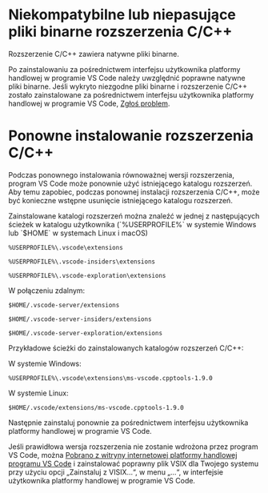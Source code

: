 <html><head></head><body><h1 data-loc-id="incompatible.extension.heading">Niekompatybilne lub niepasujące pliki binarne rozszerzenia C/C++</h1>

<p data-loc-id="incompat.extension.text1">Rozszerzenie C/C++ zawiera natywne pliki binarne.</p>

<p data-loc-id="incompat.extension.text2">Po zainstalowaniu za pośrednictwem interfejsu użytkownika platformy handlowej w programie VS Code należy uwzględnić poprawne natywne pliki binarne. Jeśli wykryto niezgodne pliki binarne i rozszerzenie C/C++ zostało zainstalowane za pośrednictwem interfejsu użytkownika platformy handlowej w programie VS Code, <a href="https://github.com/microsoft/vscode/issues/new?assignees=&amp;labels=&amp;template=bug_report.md" data-loc-id="bug.report.link.title">Zgłoś problem</a>.</p>

<h1 data-loc-id="reinstalling.extension.heading">Ponowne instalowanie rozszerzenia C/C++</h1>

<p data-loc-id="reinstall.extension.text1">Podczas ponownego instalowania równoważnej wersji rozszerzenia, program VS Code może ponownie użyć istniejącego katalogu rozszerzeń. Aby temu zapobiec, podczas ponownej instalacji rozszerzenia C/C++, może być konieczne wstępne usunięcie istniejącego katalogu rozszerzeń.</p>

<p data-loc-id="reinstall.extension.text2">Zainstalowane katalogi rozszerzeń można znaleźć w jednej z następujących ścieżek w katalogu użytkownika (`%USERPROFILE%` w systemie Windows lub `$HOME` w systemach Linux i macOS)</p>

<pre><code class="lang-bash">%USERPROFILE%\.vscode\extensions</code></pre>
<pre><code class="lang-bash">%USERPROFILE%\.vscode-insiders\extensions</code></pre>
<pre><code class="lang-bash">%USERPROFILE%\.vscode-exploration\extensions</code></pre>

<p data-loc-id="reinstall.extension.text3">W połączeniu zdalnym:</p>
<pre><code class="lang-bash">$HOME/.vscode-server/extensions</code></pre>
<pre><code class="lang-bash">$HOME/.vscode-server-insiders/extensions</code></pre>
<pre><code class="lang-bash">$HOME/.vscode-server-exploration/extensions</code></pre>

<p data-loc-id="reinstall.extension.text4">Przykładowe ścieżki do zainstalowanych katalogów rozszerzeń C/C++:</p>

<p data-loc-id="reinstall.extension.text5">W systemie Windows:</p>
<pre><code class="lang-bash">%USERPROFILE%\.vscode\extensions\ms-vscode.cpptools-1.9.0</code></pre>

<p data-loc-id="reinstall.extension.text6">W systemie Linux:</p>
<pre><code class="lang-bash">$HOME/.vscode/extensions/ms-vscode.cpptools-1.9.0</code></pre>

<p data-loc-id="reinstall.extension.text7">Następnie zainstaluj ponownie za pośrednictwem interfejsu użytkownika platformy handlowej w programie VS Code.</p>

<p data-loc-id="reinstall.extension.text8">Jeśli prawidłowa wersja rozszerzenia nie zostanie wdrożona przez program VS Code, można <a href="https://marketplace.visualstudio.com/items?itemName=ms-vscode.cpptools" data-loc-id="download.vsix.link.title">Pobrano z witryny internetowej platformy handlowej programu VS Code</a> i zainstalować poprawny plik VSIX dla Twojego systemu przy użyciu opcji „Zainstaluj z VISIX...“, w menu „...“, w interfejsie użytkownika platformy handlowej w programie VS Code.</p>
</body></html>